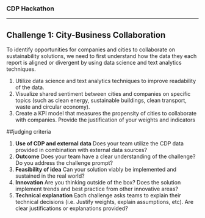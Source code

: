 ### CDP Hackathon
***


## Challenge 1: City-Business Collaboration

To identify opportunities for companies and cities to collaborate on sustainability solutions, we need to first understand how the data they each report is aligned or divergent by using data science and text analytics techniques.

1. Utilize data science and text analytics techniques to improve readability of the data.
2. Visualize shared sentiment between cities and companies on specific topics (such as clean energy, sustainable buildings, clean transport, waste and circular economy).
3. Create a KPI model that measures the propensity of cities to collaborate with companies. Provide the justification of your weights and indicators


##judging criteria


1. **Use of CDP and external data**
Does your team utilize the CDP data provided in combination with external data sources?
2. **Outcome**
Does your team have a clear understanding of the challenge? Do you address the challenge prompt?
3. **Feasibility of idea**
Can your solution viably be implemented and sustained in the real world?
4. **Innovation**
Are you thinking outside of the box? Does the solution implement trends and best practice from other innovative areas?
5. **Technical explanation**
Each challenge asks teams to explain their technical decisions (i.e. Justify weights, explain assumptions, etc). Are clear justifications or explanations provided?